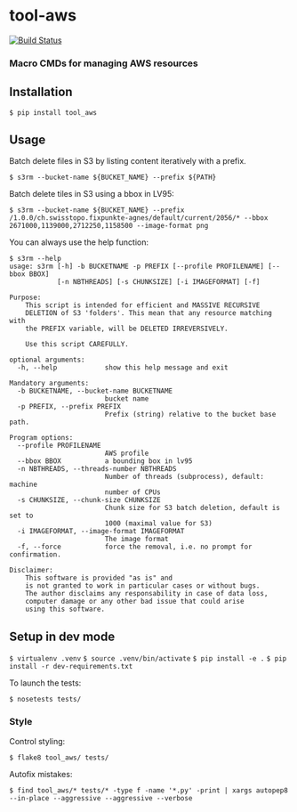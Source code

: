 tool-aws
========

[![Build Status](https://travis-ci.org/geoadmin/tool-aws.svg?branch=master)](https://travis-ci.org/geoadmin/tool-aws)

### Macro CMDs for managing AWS resources

## Installation

`$ pip install tool_aws`

## Usage

Batch delete files in S3 by listing content iteratively with a prefix.

`$ s3rm --bucket-name ${BUCKET_NAME} --prefix ${PATH}`

Batch delete tiles in S3 using a bbox in LV95:

`$ s3rm --bucket-name ${BUCKET_NAME} --prefix /1.0.0/ch.swisstopo.fixpunkte-agnes/default/current/2056/* --bbox 2671000,1139000,2712250,1158500 --image-format png`


You can always use the help function:

```
$ s3rm --help
usage: s3rm [-h] -b BUCKETNAME -p PREFIX [--profile PROFILENAME] [--bbox BBOX]
            [-n NBTHREADS] [-s CHUNKSIZE] [-i IMAGEFORMAT] [-f]

Purpose:
    This script is intended for efficient and MASSIVE RECURSIVE
    DELETION of S3 'folders'. This mean that any resource matching with
    the PREFIX variable, will be DELETED IRREVERSIVELY.

    Use this script CAREFULLY.

optional arguments:
  -h, --help            show this help message and exit

Mandatory arguments:
  -b BUCKETNAME, --bucket-name BUCKETNAME
                        bucket name
  -p PREFIX, --prefix PREFIX
                        Prefix (string) relative to the bucket base path.

Program options:
  --profile PROFILENAME
                        AWS profile
  --bbox BBOX           a bounding box in lv95
  -n NBTHREADS, --threads-number NBTHREADS
                        Number of threads (subprocess), default: machine
                        number of CPUs
  -s CHUNKSIZE, --chunk-size CHUNKSIZE
                        Chunk size for S3 batch deletion, default is set to
                        1000 (maximal value for S3)
  -i IMAGEFORMAT, --image-format IMAGEFORMAT
                        The image format
  -f, --force           force the removal, i.e. no prompt for confirmation.

Disclaimer:
    This software is provided "as is" and
    is not granted to work in particular cases or without bugs.
    The author disclaims any responsability in case of data loss,
    computer damage or any other bad issue that could arise
    using this software.
```

## Setup in dev mode

`$ virtualenv .venv`
`$ source .venv/bin/activate`
`$ pip install -e .`
`$ pip install -r dev-requirements.txt`


To launch the tests:

`$ nosetests tests/`

### Style

Control styling:

`$ flake8 tool_aws/ tests/`

Autofix mistakes:

`$ find tool_aws/* tests/* -type f -name '*.py' -print | xargs autopep8 --in-place --aggressive --aggressive --verbose`

